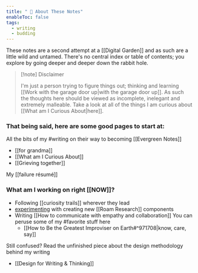 ```yaml
---
title: " 🌱 About These Notes‎"
enableToc: false
tags:
  - writing
  - budding
---
```

These notes are a second attempt at a [[Digital Garden]] and as such are a little wild and untamed. There's no central index or table of contents; you explore by going deeper and deeper down the rabbit hole.
> [!note] Disclaimer
> 
> I'm just a person trying to figure things out; thinking and learning [[Work with the garage door up|with the garage door up]]. As such the thoughts here should be viewed as incomplete, inelegant and extremely malleable.  Take a look at all of the things I am curious about [[What am I Curious About|here]].

### That being said, here are some good pages to start at:
All the bits of my #writing on their way to becoming [[Evergreen Notes]]
-  [[for grandma]]
- [[What am I Curious About]]
- [[Grieving together]]

My [[failure résumé]]
### __What am I working on right__ [[NOW]]?
- Following [[curiosity trails]] wherever they lead
- [experimenting]([[experiment]]) with creating new [[Roam Research]] components
- Writing [[How to communicate with empathy and collaboration]]
You can peruse some of my #favorite stuff here
  - [[How to Be the Greatest Improviser on Earth#^971708|know, care, say]]

Still confused? Read the unfinished piece about the design methodology behind my writing 
- [[Design for Writing & Thinking]]
